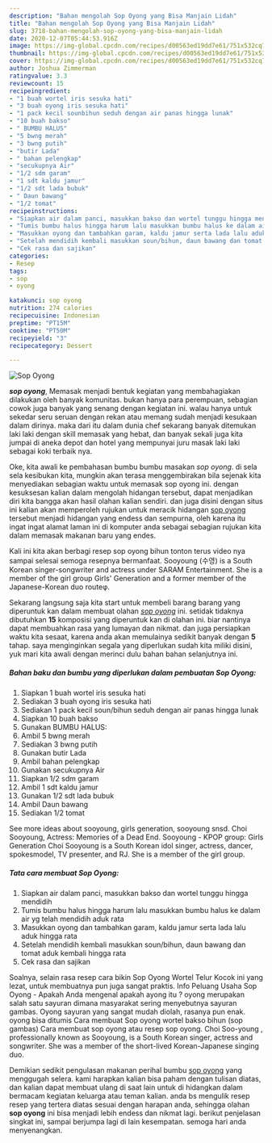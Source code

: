 ```yaml
---
description: "Bahan mengolah Sop Oyong yang Bisa Manjain Lidah"
title: "Bahan mengolah Sop Oyong yang Bisa Manjain Lidah"
slug: 3718-bahan-mengolah-sop-oyong-yang-bisa-manjain-lidah
date: 2020-12-07T05:44:53.916Z
image: https://img-global.cpcdn.com/recipes/d00563ed19dd7e61/751x532cq70/sop-oyong-foto-resep-utama.jpg
thumbnail: https://img-global.cpcdn.com/recipes/d00563ed19dd7e61/751x532cq70/sop-oyong-foto-resep-utama.jpg
cover: https://img-global.cpcdn.com/recipes/d00563ed19dd7e61/751x532cq70/sop-oyong-foto-resep-utama.jpg
author: Joshua Zimmerman
ratingvalue: 3.3
reviewcount: 15
recipeingredient:
- "1 buah wortel iris sesuka hati"
- "3 buah oyong iris sesuka hati"
- "1 pack kecil sounbihun seduh dengan air panas hingga lunak"
- "10 buah bakso"
- " BUMBU HALUS"
- "5 bwng merah"
- "3 bwng putih"
- "butir Lada"
- " bahan pelengkap"
- "secukupnya Air"
- "1/2 sdm garam"
- "1 sdt kaldu jamur"
- "1/2 sdt lada bubuk"
- " Daun bawang"
- "1/2 tomat"
recipeinstructions:
- "Siapkan air dalam panci, masukkan bakso dan wortel tunggu hingga mendidih"
- "Tumis bumbu halus hingga harum lalu masukkan bumbu halus ke dalam air yg telah mendidih aduk rata"
- "Masukkan oyong dan tambahkan garam, kaldu jamur serta lada lalu aduk hingga rata"
- "Setelah mendidih kembali masukkan soun/bihun, daun bawang dan tomat aduk kembali hingga rata"
- "Cek rasa dan sajikan"
categories:
- Resep
tags:
- sop
- oyong

katakunci: sop oyong 
nutrition: 274 calories
recipecuisine: Indonesian
preptime: "PT15M"
cooktime: "PT50M"
recipeyield: "3"
recipecategory: Dessert

---
```



![Sop Oyong](https://img-global.cpcdn.com/recipes/d00563ed19dd7e61/751x532cq70/sop-oyong-foto-resep-utama.jpg)

<b><i>sop oyong</i></b>, Memasak menjadi bentuk kegiatan yang membahagiakan dilakukan oleh banyak komunitas. bukan hanya para perempuan, sebagian cowok juga banyak yang senang dengan kegiatan ini. walau hanya untuk sekedar seru seruan dengan rekan atau memang sudah menjadi kesukaan dalam dirinya. maka dari itu dalam dunia chef sekarang banyak ditemukan laki laki dengan skill memasak yang hebat, dan banyak sekali juga kita jumpai di aneka depot dan hotel yang mempunyai juru masak laki laki sebagai koki terbaik nya.

Oke, kita awali ke pembahasan bumbu bumbu masakan <i>sop oyong</i>. di sela sela kesibukan kita, mungkin akan terasa menggembirakan bila sejenak kita menyediakan sebagian waktu untuk memasak sop oyong ini. dengan kesuksesan kalian dalam mengolah hidangan tersebut, dapat menjadikan diri kita bangga akan hasil olahan kalian sendiri. dan juga disini dengan situs ini kalian akan memperoleh rujukan untuk meracik hidangan <u>sop oyong</u> tersebut menjadi hidangan yang endess dan sempurna, oleh karena itu ingat ingat alamat laman ini di komputer anda sebagai sebagian rujukan kita dalam memasak makanan baru yang endes.

Kali ini kita akan berbagi resep sop oyong bihun tonton terus video nya sampai selesai semoga resepnya bermanfaat. Sooyoung (수영) is a South Korean singer-songwriter and actress under SARAM Entertainment. She is a member of the girl group Girls&#39; Generation and a former member of the Japanese-Korean duo routeφ.


Sekarang langsung saja kita start untuk membeli barang barang yang diperuntuk kan dalam membuat olahan <u><i>sop oyong</i></u> ini. setidak tidaknya dibutuhkan <b>15</b> komposisi yang diperuntuk kan di olahan ini. biar nantinya dapat membuahkan rasa yang lumayan dan nikmat. dan juga persiapkan waktu kita sesaat, karena anda akan memulainya sedikit banyak dengan <b>5</b> tahap. saya menginginkan segala yang diperlukan sudah kita miliki disini, yuk mari kita awali dengan merinci dulu bahan bahan selanjutnya ini.

<!--inarticleads1-->

##### Bahan baku dan bumbu yang diperlukan dalam pembuatan Sop Oyong:

1. Siapkan 1 buah wortel iris sesuka hati
1. Sediakan 3 buah oyong iris sesuka hati
1. Sediakan 1 pack kecil soun/bihun seduh dengan air panas hingga lunak
1. Siapkan 10 buah bakso
1. Gunakan  BUMBU HALUS:
1. Ambil 5 bwng merah
1. Sediakan 3 bwng putih
1. Gunakan butir Lada
1. Ambil  bahan pelengkap
1. Gunakan secukupnya Air
1. Siapkan 1/2 sdm garam
1. Ambil 1 sdt kaldu jamur
1. Gunakan 1/2 sdt lada bubuk
1. Ambil  Daun bawang
1. Sediakan 1/2 tomat


See more ideas about sooyoung, girls generation, sooyoung snsd. Choi Sooyoung, Actress: Memories of a Dead End. Sooyoung - KPOP group: Girls Generation Choi Sooyoung is a South Korean idol singer, actress, dancer, spokesmodel, TV presenter, and RJ. She is a member of the girl group. 

<!--inarticleads2-->

##### Tata cara membuat Sop Oyong:

1. Siapkan air dalam panci, masukkan bakso dan wortel tunggu hingga mendidih
1. Tumis bumbu halus hingga harum lalu masukkan bumbu halus ke dalam air yg telah mendidih aduk rata
1. Masukkan oyong dan tambahkan garam, kaldu jamur serta lada lalu aduk hingga rata
1. Setelah mendidih kembali masukkan soun/bihun, daun bawang dan tomat aduk kembali hingga rata
1. Cek rasa dan sajikan


Soalnya, selain rasa resep cara bikin Sop Oyong Wortel Telur Kocok ini yang lezat, untuk membuatnya pun juga sangat praktis. Info Peluang Usaha Sop Oyong - Apakah Anda mengenal apakah ayong itu ? oyong merupakan salah satu sayuran dimana masyarakat sering menyebutnya sayuran gambas. Oyong sayuran yang sangat mudah diolah, rasanya pun enak. oyong bisa ditumis Cara membuat Sop oyong wortel bakso bihun (sop gambas) Cara membuat sop oyong atau resep sop oyong. Choi Soo-young , professionally known as Sooyoung, is a South Korean singer, actress and songwriter. She was a member of the short-lived Korean-Japanese singing duo. 

Demikian sedikit pengulasan makanan perihal bumbu <u>sop oyong</u> yang menggugah selera. kami harapkan kalian bisa paham dengan tulisan diatas, dan kalian dapat membuat ulang di saat lain untuk di hidangkan dalam bermacam kegiatan keluarga atau teman kalian. anda bs mengulik resep resep yang tertera diatas sesuai dengan harapan anda, sehingga olahan <b>sop oyong</b> ini bisa menjadi lebih endess dan nikmat lagi. berikut penjelasan singkat ini, sampai berjumpa lagi di lain kesempatan. semoga hari anda menyenangkan.
